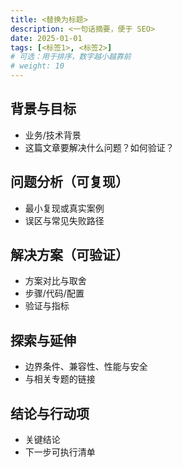 ```yaml
---
title: <替换为标题>
description: <一句话摘要，便于 SEO>
date: 2025-01-01
tags: [<标签1>, <标签2>]
# 可选：用于排序，数字越小越靠前
# weight: 10
---
```


## 背景与目标

- 业务/技术背景
- 这篇文章要解决什么问题？如何验证？

## 问题分析（可复现）

- 最小复现或真实案例
- 误区与常见失败路径

## 解决方案（可验证）

- 方案对比与取舍
- 步骤/代码/配置
- 验证与指标

## 探索与延伸

- 边界条件、兼容性、性能与安全
- 与相关专题的链接

## 结论与行动项

- 关键结论
- 下一步可执行清单
